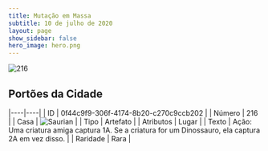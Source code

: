 ```yaml
---
title: Mutação em Massa
subtitle: 10 de julho de 2020
layout: page
show_sidebar: false
hero_image: hero.png
---
```


![216](https://cdn.keyforgegame.com/media/card_front/pt/479_216_82WX2FJW5CM9_pt.png)

## Portões da Cidade

|----|----|
| ID | 0f44c9f9-306f-4174-8b20-c270c9ccb202 |
| Número | 216 |
| Casa | ![Saurian](https://archonarcana.com/images/thumb/9/9e/Saurian_P.png/22px-Saurian_P.png "Sauro") |
| Tipo | Artefato |
| Atributos | Lugar |
| Texto | Ação: Uma criatura amiga captura 1A. Se a criatura for um Dinossauro, ela captura 2A em vez disso. |
| Raridade | Rara |
